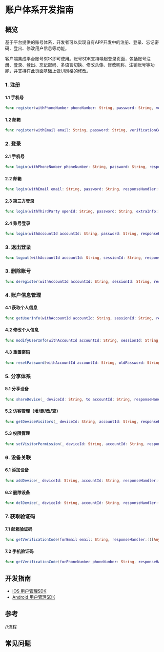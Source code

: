 # 账户体系开发指南

## 概览

​        基于平台提供的账号体系，开发者可以实现自有APP开发中的注册、登录、忘记密码、登出、修改用户信息等功能。

​        客户端集成平台账号SDK即可使用。账号SDK支持唤起登录页面，包括账号注册、登录、登出、忘记密码、多语言切换、修改头像、修改昵称、注销账号等功能，并支持在此页面基础上做UI风格的修改。 

### 1. 注册
#### 1.1 手机号
```swift
func register(withPhoneNumber phoneNumber: String, password: String, verificationCode: String, responseHandler:(([AnyHashable : Any]) -> Void)?)
```
#### 1.2 邮箱
```swift
func register(withEmail email: String, password: String, verificationCode: String, responseHandler:(([AnyHashable : Any]) -> Void)?)
```
### 2. 登录
#### 2.1 手机号
```swift
func login(withPhoneNumber phoneNumber: String, password: String, responseHandler:(([AnyHashable : Any]) -> Void)?)
```
#### 2.2 邮箱
```swift
func login(withEmail email: String, password: String, responseHandler:(([AnyHashable : Any]) -> Void)?)
```
#### 2.3 第三方登录
```swift
func login(withThirdParty openId: String, password: String, extraInfo:[AnyHashable : Any],  responseHandler:(([AnyHashable : Any]) -> Void)?)
```
#### 2.4 账号登录
```swift
func login(withAccountId accountId: String, password: String, responseHandler:(([AnyHashable : Any]) -> Void)?)
```

### 3. 退出登录
```swift
func logout(withAccountId accountId: String, sessionId: String, responseHandler:(([AnyHashable : Any]) -> Void)?)
```
### 3. 删除账号
```swift
func deregister(withAccountId accountId: String, sessionId: String, responseHandler:(([AnyHashable : Any]) -> Void)?)
```
### 4. 账户信息管理
#### 4.1 获取个人信息
```swift
func getUserInfo(withAccountId accountId: String, sessionId: String, responseHandler:(([AnyHashable : Any]) -> Void)?)
```
#### 4.2 修改个人信息
```swift
func modifyUserInfo(withAccountId accountId: String, sessionId: String, modifiedInfo: [AnyHashable : Any], responseHandler:(([AnyHashable : Any]) -> Void)?)
```
#### 4.3 重置密码
```swift
func resetPassword(withAccountId accountId: String, oldPassword: String, newPassword: String, verificationCode: String, responseHandler:(([AnyHashable : Any]) -> Void)?)
```
### 5. 分享体系
#### 5.1 分享设备
```swift
func shareDevice(_ deviceId: String, to accountId: String, responseHandler:(([AnyHashable : Any]) -> Void)?)
```

#### 5.2 访客管理（增/删/改/查）
```swift
func getDeviceVisitors(_ deviceId: String, accountId: String, responseHandler:(([AnyHashable : Any]) -> Void)?)
```

#### 5.3 权限管理
```swift
func setVisitorPermission(_ deviceId: String, accountId: String, responseHandler:(([AnyHashable : Any]) -> Void)?)
```

### 6. 设备关联
#### 6.1 添加设备
```swift
func addDevice(_ deviceId: String, accountId: String, responseHandler:(([AnyHashable : Any]) -> Void)?)
```
#### 6.2 删除设备
```swift
func delDevice(_ deviceId: String, accountId: String, responseHandler:(([AnyHashable : Any]) -> Void)?)
```
### 7. 获取验证码
#### 7.1 邮箱验证码
```swift
func getVerificationCode(forEmail email: String, responseHandler:(([AnyHashable : Any]) -> Void)?)
```
#### 7.2 手机验证码
```swift
func getVerificationCode(forPhoneNumber phoneNumber: String, responseHandler:(([AnyHashable : Any]) -> Void)?)
```
## 开发指南
* [iOS 用户管理SDK](ios/用户管理.md)
* [Android 用户管理SDK](Android/用户管理.md)

## 参考
//流程

## 常见问题
